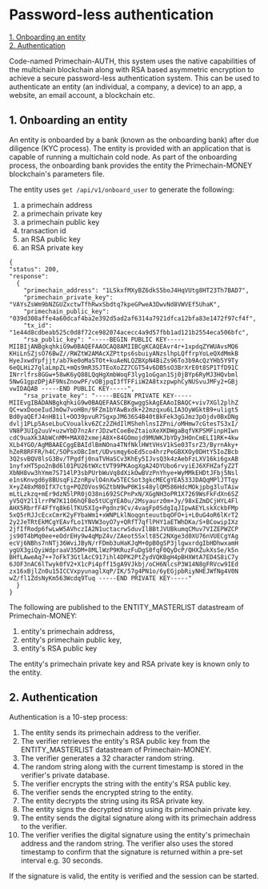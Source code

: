 # Password-less authentication

[1. Onboarding an entity](#1-onboarding-an-entity)   
[2. Authentication](#2-authentication)   

Code-named Primechain-AUTH, this system uses the native capabilities of the multichain blockchain along with RSA based asymmetric encryption to achieve a secure password-less authentication system. This can be used to authenticate an entity (an individual, a company, a device) to an app, a website, an email account, a blockchain etc.

## 1. Onboarding an entity
An entity is onboarded by a bank (known as the onboarding bank) after due diligence (KYC process). The entity is provided with an application that is capable of running a multichain cold node. As part of the onboarding process, the onboarding bank provides the entity the Primechain-MONEY blockchain's parameters file.

The entity uses `get /api/v1/onboard_user` to generate the following:
1. a primechain address
2. a primechain private key
3. a primechain public key
4. transaction id
5. an RSA public key
6. an RSA private key

```
{
"status": 200,
"response": 
  {
    "primechain_address": "1LSkxfMXyBZ6dkS5boJ4HqVUtg8HT23Th7BAD7",
    "primechain_private_key": "VAYsZsWm9bNZGUZxctwTfhRwxSbdtq7kpeGPweA3DwvNd8VWVEf5UhaK",
    "primechain_public_key": "039d308affe4a60dcaf4ba2e392d5ad2af6314a7921dfca12bfa83e1472f97cf4f",
    "tx_id": "1e44d8cdbeab525c0d8f72ce982074acecc4a9d57fbb1ad121b2554eca506bfc",
    "rsa_public_key": "-----BEGIN PUBLIC KEY----- MIIBIjANBgkqhkiG9w0BAQEFAAOCAQ8AMIIBCgKCAQEAvr4r+1xpdqZYWUAvsMQ6 KHiLnSZjsO76BwZ//RWZtW2AMAcXZPttps6sbuiyANzslhpLQffrpYoLeQXdMmkB HyeJxwdYpfjjt/ab7ke0oMaSTOt+kuAeNLQZBXpN4BiZs96To3b9AcQzYHb5Y9Ty 6eQLHi27glaLmpZL+mQs9mR3SJTEoXoZZ7CGT54v6DB5sO3BrXrE0t8SP1TfD91C INrrlfrs8GGw+58wK6yQ88LQqHgXmbWoqF3lyg1oGgan1Sj0jBYp6RyMJ3HQvbml 5NwG1gpzDPjAF9NsZnowPF/vOBjpqI3fTFFiiW2A8txzpwphCyNUSvuJMFy2+GBj vwIDAQAB -----END PUBLIC KEY-----",
    "rsa_private_key": "-----BEGIN PRIVATE KEY----- MIIEvgIBADANBgkqhkiG9w0BAQEFAASCBKgwggSkAgEAAoIBAQC+viv7XGl2plhZ QC+wxDooeIudJmOw7voHBn/9FZm1bYAwBxdk+22mzqxu6LIA3OyWGktB9+uligt5 Bd0yaQEfJ4nHB1il+OO39pvuR7SgxpJM636S4B40tBkFek3gGJmz3pOjdv0BxDNg dvlj1PLp5AseLbuCVoualkv6ZCz2ZHdIlMShehlnsIZPni/oMHmw7cGtesTS3xI/ VN8P3UIg2uuV+uzwYbD7nzArrJDzwtCoeBeZtaioXeXKDWgaBqfVKPSMFinpHIwn cdC9uaXk3AbWCnMM+MAX02xmejA8X+84GOmojd9MUWKJbYDy3HOnCmELI1RK+4kw XLb4YGO/AgMBAAECggEBAIdlBmNOna4TNfNklHWtVHsV1kSe03TsrZ3/ByrnAky+ hZeR8RFFR/h4C/5OPsxOBcImt/UDvsmqy6oEd5co4hrzPeGBXXOy0DHtY5IoZBcb 3Q2svBQV8lsG3Bv/TPgdfj0naTVHaSCv3KhEy5IJvsQ3k4zAebFzLXV16ki6gxAB 1nyfxHT5po2nBd6l01PU26tWXctVT99PKAogXgA24DYUbo6rvyiEJ6XFHZafyZ2T XbNH8vw3hYmm7S714lP3sbPUrbWuVq8dXikOwBVzPnYhye+WyMMkEHDtJFbj5Nsl e1nsKnvgd6y8BUsqFiZznRpvlO4nXw5TECSot3gkcMECgYEA533JDAQqMPlJTTqy X+yZ48xM80IfX7ctg+PQZOVos9GZtbN9wP0K1s48ylQM586HdcMOkjpbg3luTAiw mLtLzkzq+mEr9dzN5lPR0jO38ni692SCPnPxN/XGgNH3oPR1X7269WsFkFdXn6SZ yV5QY2l1lrrPW7K1106hQFBo5tUCgYEA0u/2Msyaurz0m+Jy/98xEZmDCjHYL4Fl AHX5RbrfF4FfYq8k6lTKU5XIg+Pgdnz9Cv/4vagFp0SdgIqJIpwAEYLskXckbFMp 5xQ5rRJJcEcxCmrK2yFYbaWm1+xWNPLklNoqgnteuutbqOFO+i+L0uG4oR6lKrT2 2y2JeTRtEkMCgYEAvfLo1YNVW3oyO7y+QRfT7qflPHY1aETWhDKa/S+BCowipIXz 2jfIfRodp6fwLwW5AVhczIA2N1uctacrwSduvIlBBtJVUBkumqCMuv7VIZEPWZCP js90T4bMq0ee+eOdrEHy9w4qMpZ4v/ZAeot5Sxlt85C2NXge3d0XU76nVUECgYAg ecVj6NBhs7nNTj36WviJByN/rFDmb3uHaKJqM+0pB0gSP3jlgwxrdgIbHDhwxamH ygUX3giQyiWdpraaV35DM+8MLlWzP9KRuzFuDgS0fqF0QyDcP/QHXZukXsSe/k5n BHfLAweAq7++7oFkT3GtlAcC917ihl4DPK2PtZydVQKBgH4pBHXWtA7ED4S8iC7y 6JOF3nAC6lTwyk0fV2+X1cPi4pff15gA9VJkbj/oCH6NlcsP3W14N8gFRVcw9IEd zx16xBjlZn0u15ICCVxpyunaglXqP/IK/57g4PN1o/6yEGjpbRiyNHEJWfNg4V0N wZ/fl1ZdsNyKm563Wcdq9Tuq -----END PRIVATE KEY-----"
  }
}
```

The following are published to the ENTITY_MASTERLIST datastream of Primechain-MONEY:
1. entity's primechain address,    
2. entity's primechain public key,    
3. entity's RSA public key    

The entity's primechain private key and RSA private key is known only to the entity.

## 2. Authentication
Authentication is a 10-step process:
1. The entity sends its primechain address to the verifier.
2. The verifier retrieves the entity's RSA public key from the ENTITY_MASTERLIST datastream of Primechain-MONEY.
3. The verifier generates a 32 character random string.
4. The random string along with the current timestamp is stored in the verifier's private database.
5. The verifier encrypts the string with the entity's RSA public key.
6. The verifier sends the encrypted string to the entity.
7. The entity decrypts the string using its RSA private key.
8. The entity signs the decrypted string using its primechain private key.
9. The entity sends the digital signature along with its primechain address to the verifier.
10. The verifier verifies the digital signature using the entity's primechain address and the random string. The verifier also uses the stored timestamp to confirm that the signature is returned within a pre-set interval e.g. 30 seconds.

If the signature is valid, the entity is verified and the session can be started.
